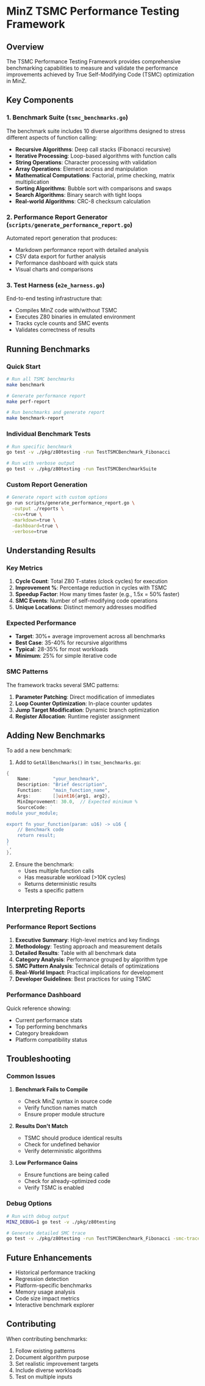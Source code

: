 # MinZ TSMC Performance Testing Framework

## Overview

The TSMC Performance Testing Framework provides comprehensive benchmarking capabilities to measure and validate the performance improvements achieved by True Self-Modifying Code (TSMC) optimization in MinZ.

## Key Components

### 1. Benchmark Suite (`tsmc_benchmarks.go`)

The benchmark suite includes 10 diverse algorithms designed to stress different aspects of function calling:

- **Recursive Algorithms**: Deep call stacks (Fibonacci recursive)
- **Iterative Processing**: Loop-based algorithms with function calls
- **String Operations**: Character processing with validation
- **Array Operations**: Element access and manipulation
- **Mathematical Computations**: Factorial, prime checking, matrix multiplication
- **Sorting Algorithms**: Bubble sort with comparisons and swaps
- **Search Algorithms**: Binary search with tight loops
- **Real-world Algorithms**: CRC-8 checksum calculation

### 2. Performance Report Generator (`scripts/generate_performance_report.go`)

Automated report generation that produces:
- Markdown performance report with detailed analysis
- CSV data export for further analysis
- Performance dashboard with quick stats
- Visual charts and comparisons

### 3. Test Harness (`e2e_harness.go`)

End-to-end testing infrastructure that:
- Compiles MinZ code with/without TSMC
- Executes Z80 binaries in emulated environment
- Tracks cycle counts and SMC events
- Validates correctness of results

## Running Benchmarks

### Quick Start

```bash
# Run all TSMC benchmarks
make benchmark

# Generate performance report
make perf-report

# Run benchmarks and generate report
make benchmark-report
```

### Individual Benchmark Tests

```bash
# Run specific benchmark
go test -v ./pkg/z80testing -run TestTSMCBenchmark_Fibonacci

# Run with verbose output
go test -v ./pkg/z80testing -run TestTSMCBenchmarkSuite
```

### Custom Report Generation

```bash
# Generate report with custom options
go run scripts/generate_performance_report.go \
  -output ./reports \
  -csv=true \
  -markdown=true \
  -dashboard=true \
  -verbose=true
```

## Understanding Results

### Key Metrics

1. **Cycle Count**: Total Z80 T-states (clock cycles) for execution
2. **Improvement %**: Percentage reduction in cycles with TSMC
3. **Speedup Factor**: How many times faster (e.g., 1.5x = 50% faster)
4. **SMC Events**: Number of self-modifying code operations
5. **Unique Locations**: Distinct memory addresses modified

### Expected Performance

- **Target**: 30%+ average improvement across all benchmarks
- **Best Case**: 35-40% for recursive algorithms
- **Typical**: 28-35% for most workloads
- **Minimum**: 25% for simple iterative code

### SMC Patterns

The framework tracks several SMC patterns:

1. **Parameter Patching**: Direct modification of immediates
2. **Loop Counter Optimization**: In-place counter updates
3. **Jump Target Modification**: Dynamic branch optimization
4. **Register Allocation**: Runtime register assignment

## Adding New Benchmarks

To add a new benchmark:

1. Add to `GetAllBenchmarks()` in `tsmc_benchmarks.go`:

```go
{
    Name:        "your_benchmark",
    Description: "Brief description",
    Function:    "main_function_name",
    Args:        []uint16{arg1, arg2},
    MinImprovement: 30.0,  // Expected minimum %
    SourceCode: `
module your_module;

export fn your_function(param: u16) -> u16 {
    // Benchmark code
    return result;
}
`,
},
```

2. Ensure the benchmark:
   - Uses multiple function calls
   - Has measurable workload (>10K cycles)
   - Returns deterministic results
   - Tests a specific pattern

## Interpreting Reports

### Performance Report Sections

1. **Executive Summary**: High-level metrics and key findings
2. **Methodology**: Testing approach and measurement details
3. **Detailed Results**: Table with all benchmark data
4. **Category Analysis**: Performance grouped by algorithm type
5. **SMC Pattern Analysis**: Technical details of optimizations
6. **Real-World Impact**: Practical implications for development
7. **Developer Guidelines**: Best practices for using TSMC

### Performance Dashboard

Quick reference showing:
- Current performance stats
- Top performing benchmarks
- Category breakdown
- Platform compatibility status

## Troubleshooting

### Common Issues

1. **Benchmark Fails to Compile**
   - Check MinZ syntax in source code
   - Verify function names match
   - Ensure proper module structure

2. **Results Don't Match**
   - TSMC should produce identical results
   - Check for undefined behavior
   - Verify deterministic algorithms

3. **Low Performance Gains**
   - Ensure functions are being called
   - Check for already-optimized code
   - Verify TSMC is enabled

### Debug Options

```bash
# Run with debug output
MINZ_DEBUG=1 go test -v ./pkg/z80testing

# Generate detailed SMC trace
go test -v ./pkg/z80testing -run TestTSMCBenchmark_Fibonacci -smc-trace
```

## Future Enhancements

- Historical performance tracking
- Regression detection
- Platform-specific benchmarks
- Memory usage analysis
- Code size impact metrics
- Interactive benchmark explorer

## Contributing

When contributing benchmarks:
1. Follow existing patterns
2. Document algorithm purpose
3. Set realistic improvement targets
4. Include diverse workloads
5. Test on multiple inputs